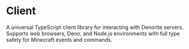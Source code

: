 # Client
A universal TypeScript client library for interacting with Denorite servers. Supports web browsers, Deno, and Node.js environments with full type safety for Minecraft events and commands.
